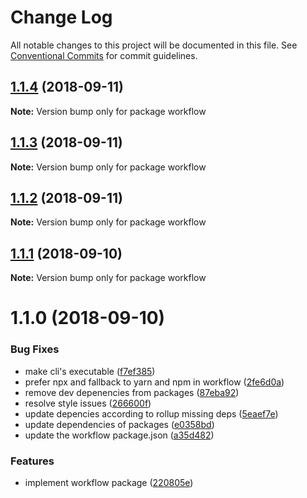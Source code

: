 # Change Log

All notable changes to this project will be documented in this file.
See [Conventional Commits](https://conventionalcommits.org) for commit guidelines.

<a name="1.1.4"></a>
## [1.1.4](https://github.com/havardh/workflow/compare/workflow@1.1.3...workflow@1.1.4) (2018-09-11)

**Note:** Version bump only for package workflow





<a name="1.1.3"></a>
## [1.1.3](https://github.com/havardh/workflow/compare/workflow@1.1.2...workflow@1.1.3) (2018-09-11)

**Note:** Version bump only for package workflow





<a name="1.1.2"></a>
## [1.1.2](https://github.com/havardh/workflow/compare/workflow@1.1.1...workflow@1.1.2) (2018-09-11)

**Note:** Version bump only for package workflow





<a name="1.1.1"></a>
## [1.1.1](https://github.com/havardh/workflow/compare/workflow@1.1.0...workflow@1.1.1) (2018-09-10)

**Note:** Version bump only for package workflow





<a name="1.1.0"></a>
# 1.1.0 (2018-09-10)


### Bug Fixes

* make cli's executable ([f7ef385](https://github.com/havardh/workflow/commit/f7ef385))
* prefer npx and fallback to yarn and npm in workflow ([2fe6d0a](https://github.com/havardh/workflow/commit/2fe6d0a))
* remove dev depenencies from packages ([87eba92](https://github.com/havardh/workflow/commit/87eba92))
* resolve style issues ([266600f](https://github.com/havardh/workflow/commit/266600f))
* update depencies according to rollup missing deps ([5eaef7e](https://github.com/havardh/workflow/commit/5eaef7e))
* update dependencies of packages ([e0358bd](https://github.com/havardh/workflow/commit/e0358bd))
* update the workflow package.json ([a35d482](https://github.com/havardh/workflow/commit/a35d482))


### Features

* implement workflow package ([220805e](https://github.com/havardh/workflow/commit/220805e))
